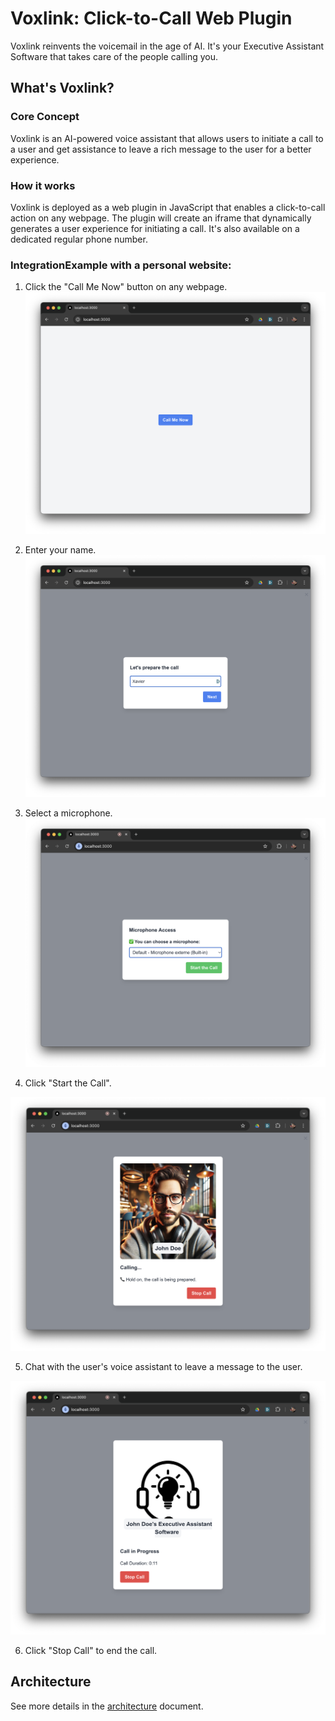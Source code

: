 # Voxlink: Click-to-Call Web Plugin

Voxlink reinvents the voicemail in the age of AI. It's your Executive Assistant Software that takes care of the people calling you.

## What's Voxlink?

### Core Concept
Voxlink is an AI-powered voice assistant that allows users to initiate a call to a user and get assistance to leave a rich message to the user for a better experience.


### How it works
Voxlink is deployed as a web plugin in JavaScript that enables a click-to-call action on any webpage. The plugin will create an iframe that dynamically generates a user experience for initiating a call.
It's also available on a dedicated regular phone number.


### IntegrationExample with a personal website:

1. Click the "Call Me Now" button on any webpage.
![alt text](docs/img/image.png)

2. Enter your name.
![alt text](docs/img/image-1.png)

3. Select a microphone.
![alt text](docs/img/image-5.png)

4. Click "Start the Call".

![alt text](docs/img/image-3.png)

5. Chat with the user's voice assistant to leave a message to the user.


![alt text](docs/img/image-4.png)



6. Click "Stop Call" to end the call.


## Architecture

See more details in the [architecture](./docs/architecture.md) document.
